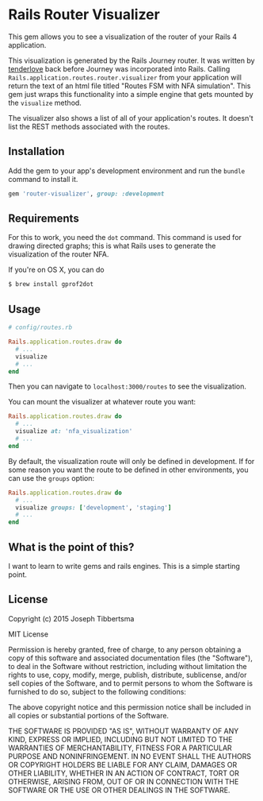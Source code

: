 # Rails Router Visualizer

This gem allows you to see a visualization of the router of your Rails 4 application.

This visualization is generated by the Rails Journey router. It was written by [tenderlove](http://tenderlove.github.io) back before Journey was incorporated into Rails. Calling `Rails.application.routes.router.visualizer` from your application will return the text of an html file titled "Routes FSM with NFA simulation". This gem just wraps this functionality into a simple engine that gets mounted by the `visualize` method.

The visualizer also shows a list of all of your application's routes. It doesn't list the REST methods associated with the routes.

## Installation

Add the gem to your app's development environment and run the `bundle` command to install it.

```ruby
gem 'router-visualizer', group: :development
```

## Requirements

For this to work, you need the `dot` command. This command is used for drawing directed graphs; this is what Rails uses to generate the visualization of the router NFA.

If you're on OS X, you can do

```bash
$ brew install gprof2dot
```

## Usage

```ruby
# config/routes.rb

Rails.application.routes.draw do
  # ...
  visualize
  # ...
end
```

Then you can navigate to `localhost:3000/routes` to see the visualization.

You can mount the visualizer at whatever route you want:

```ruby
Rails.application.routes.draw do
  # ...
  visualize at: 'nfa_visualization'
  # ...
end
```

By default, the visualization route will only be defined in development. If for some reason you want the route to be defined in other environments, you can use the `groups` option:

```ruby
Rails.application.routes.draw do
  # ...
  visualize groups: ['development', 'staging']
  # ...
end
```

## What is the point of this?

I want to learn to write gems and rails engines. This is a simple starting point.

## License

Copyright (c) 2015 Joseph Tibbertsma

MIT License

Permission is hereby granted, free of charge, to any person obtaining
a copy of this software and associated documentation files (the
"Software"), to deal in the Software without restriction, including
without limitation the rights to use, copy, modify, merge, publish,
distribute, sublicense, and/or sell copies of the Software, and to
permit persons to whom the Software is furnished to do so, subject to
the following conditions:

The above copyright notice and this permission notice shall be
included in all copies or substantial portions of the Software.

THE SOFTWARE IS PROVIDED "AS IS", WITHOUT WARRANTY OF ANY KIND,
EXPRESS OR IMPLIED, INCLUDING BUT NOT LIMITED TO THE WARRANTIES OF
MERCHANTABILITY, FITNESS FOR A PARTICULAR PURPOSE AND
NONINFRINGEMENT. IN NO EVENT SHALL THE AUTHORS OR COPYRIGHT HOLDERS BE
LIABLE FOR ANY CLAIM, DAMAGES OR OTHER LIABILITY, WHETHER IN AN ACTION
OF CONTRACT, TORT OR OTHERWISE, ARISING FROM, OUT OF OR IN CONNECTION
WITH THE SOFTWARE OR THE USE OR OTHER DEALINGS IN THE SOFTWARE.
